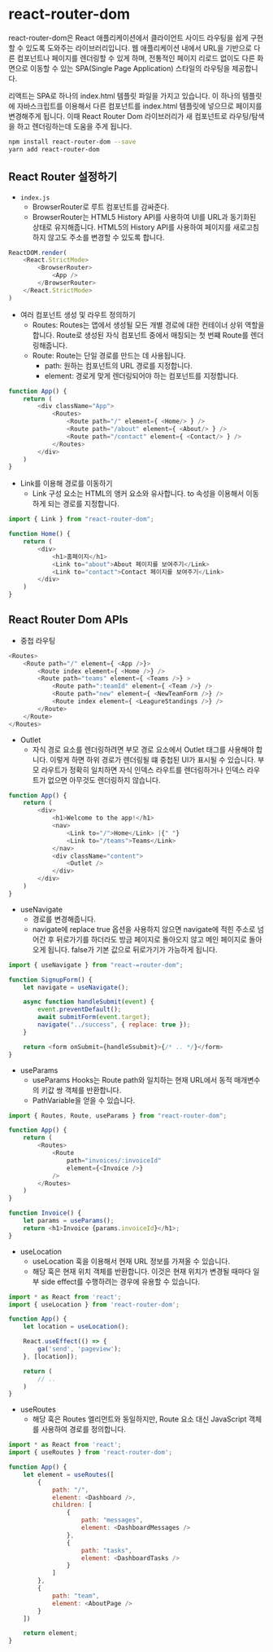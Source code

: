 # react-router-dom

react-router-dom은 React 애플리케이션에서 클라이언트 사이드 라우팅을 쉽게 구현할 수 있도록 도와주는 라이브러리입니다. 웹 애플리케이션 내에서 URL을 기반으로 다른 컴포넌트나 페이지를 렌더링할 수 있게 하며, 전통적인 페이지 리로드 없이도 다른 화면으로 이동할 수 있는 SPA(Single Page Application) 스타일의 라우팅을 제공합니다.  

리액트는 SPA로 하나의 index.html 템플릿 파일을 가지고 있습니다. 이 하나의 템플릿에 자바스크립트를 이용해서 다른 컴포넌트를 index.html 템플릿에 넣으므로 페이지를 변경해주게 됩니다. 이때 React Router Dom 라이브러리가 새 컴포넌트로 라우팅/탐색을 하고 렌더링하는데 도움을 주게 됩니다.  

```bash
npm install react-router-dom --save
yarn add react-router-dom
```

## React Router 설정하기

 - `index.js`
    - BrowserRouter로 루트 컴포넌트를 감싸준다.
    - BrowserRouter는 HTML5 History API를 사용하여 UI를 URL과 동기화된 상태로 유지해줍니다. HTML5의 History API를 사용하여 페이지를 새로고침하지 않고도 주소를 변경할 수 있도록 합니다.
```javascript
ReactDOM.render(
    <React.StrictMode>
        <BrowserRouter>
            <App />
        </BrowserRouter>
    </React.StrictMode>
)
```

 - 여러 컴포넌트 생성 및 라우트 정의하기
    - Routes: Routes는 앱에서 생성될 모든 개별 경로에 대한 컨테이너 상위 역할을 합니다. Route로 생성된 자식 컴포넌트 중에서 매칭되는 첫 번쨰 Route를 렌더링해줍니다.
    - Route: Route는 단일 경로를 만드는 데 사용됩니다.
        - path: 원하는 컴포넌트의 URL 경로를 지정합니다.
        - element: 경로게 맞게 렌더링되어야 하는 컴포넌트를 지정합니다.
```javascript
function App() {
    return (
        <div className="App">
            <Routes>
                <Route path="/" element={ <Home/> } />
                <Route path="/about" element={ <About/> } />
                <Route path="/contact" element={ <Contact/> } />
            </Routes>
        </div>
    )
}
```

 - Link를 이용해 경로를 이동하기
    - Link 구성 요소는 HTML의 앵커 요소와 유사합니다. to 속성을 이용해서 이동하게 되는 경로를 지정합니다.
```javascript
import { Link } from "react-router-dom";

function Home() {
    return (
        <div>
            <h1>홈페이지</h1>
            <Link to="about">About 페이지를 보여주기</Link>
            <Link to="contact">Contact 페이지를 보여주기</Link>
        </div>
    )
}
```

## React Router Dom APIs

 - 중첩 라우팅
```javascript
<Routes>
    <Route path="/" element={ <App />}>
        <Route index element={ <Home />} />
        <Route path="teams" element={ <Teams />} >
            <Route path=":teamId" element={ <Team />} />
            <Route path="new" element={ <NewTeamForm />} />
            <Route index element={ <LeagureStandings />} />
        </Route>
    </Route>
</Routes>
```

 - Outlet
    - 자식 경로 요소를 렌더링하려면 부모 경로 요소에서 Outlet 태그를 사용해야 합니다. 이렇게 하면 하위 경로가 렌더링될 떄 중첩된 UI가 표시될 수 있습니다. 부모 라우트가 정확히 일치하면 자식 인덱스 라우트를 렌더링하거나 인덱스 라우트가 없으면 아무것도 렌더링하지 않습니다.
```javascript
function App() {
    return (
        <div>
            <h1>Welcome to the app!</h1>
            <nav>
                <Link to="/">Home</Link> |{" "}
                <Link to="/teams">Teams</Link>
            </nav>
            <div className="content">
                <Outlet />
            </div>
        </div>
    )
}
```

 - useNavigate
    - 경로를 변경해줍니다.
    - navigate에 replace true 옵션을 사용하지 않으면 navigate에 적힌 주소로 넘어간 후 뒤로가기를 하더라도 방금 페이지로 돌아오지 않고 메인 페이지로 돌아오게 됩니다. false가 기본 값으로 뒤로가기가 가능하게 됩니다.
```javascript
import { useNavigate } from "react-=router-dom";

function SignupForm() {
    let navigate = useNavigate();

    async function handleSubmit(event) {
        event.preventDefault();
        await submitForm(event.target);
        navigate("../success", { replace: true });
    }

    return <form onSubmit={handleSsubmit}>{/* .. */}</form>
}
```

 - useParams
    - useParams Hooks는 Route path와 일치하는 현재 URL에서 동적 매개변수의 키값 쌍 객체를 반환합니다.
    - PathVariable을 얻을 수 있습니다.
```javascript
import { Routes, Route, useParams } from "react-router-dom";

function App() {
    return (
        <Routes>
            <Route
                path="invoices/:invoiceId"
                element={<Invoice />}
            />
        </Routes>
    )
}

function Invoice() {
    let params = useParams();
    return <h1>Invoice {params.invoiceId}</h1>;
}
```

 - useLocation
    - useLocation 훅을 이용해서 현재 URL 정보를 가져올 수 있습니다.
    - 해당 훅은 현재 위치 객체를 반환합니다. 이것은 현재 위치가 변경될 때마다 일부 side effect를 수행하려는 경우에 유용할 수 있습니다.
```javascript
import * as React from 'react';
import { useLocation } from 'react-router-dom';

function App() {
    let location = useLocation();

    React.useEffect(() => {
        ga('send', 'pageview');
    }, [location]);

    return (
        // ..
    )
}
```

 - useRoutes
    - 해당 훅은 Routes 엘리먼트와 동일하지만, Route 요소 대신 JavaScript 객체를 사용하여 경로를 정의합니다.
```javascript
import * as React from 'react';
import { useRoutes } from 'react-router-dom';

function App() {
    let element = useRoutes([
        {
            path: "/",
            element: <Dashboard />,
            children: [
                {
                    path: "messages",
                    element: <DashboardMessages />
                },
                {
                    path: "tasks",
                    element: <DashboardTasks />
                }
            ]
        },
        {
            path: "team",
            element: <AboutPage />
        }
    ])

    return element;
}
```
